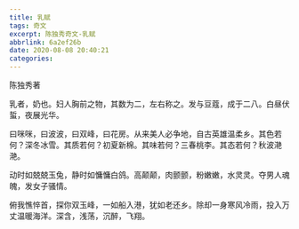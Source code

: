 ```yaml
---
title: 乳赋
tags: 奇文
excerpt: 陈独秀奇文-乳赋
abbrlink: 6a2ef26b
date: 2020-08-08 20:40:21
categories:
---
```

陈独秀著

乳者，奶也。妇人胸前之物，其数为二，左右称之。发与豆蔻，成于二八。白昼伏蜇，夜展光华。

曰咪咪，曰波波，曰双峰，曰花房。从来美人必争地，自古英雄温柔乡。其色若何？深冬冰雪。其质若何？初夏新棉。其味若何？三春桃李。其态若何？秋波滟滟。

动时如兢兢玉兔，静时如慵慵白鸽。高颠颠，肉颤颤，粉嫩嫩，水灵灵。夺男人魂魄，发女子骚情。

俯我憔悴首，探你双玉峰，一如船入港，犹如老还乡。除却一身寒风冷雨，投入万丈温暖海洋。深含，浅荡，沉醉，飞翔。
